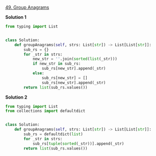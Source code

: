 [49. Group Anagrams](https://leetcode.com/problems/group-anagrams)

<b>Solution 1</b>

```python
from typing import List


class Solution:
    def groupAnagrams(self, strs: List[str]) -> List[List[str]]:
        sub_rs = {}
        for _str in strs:
            new_str = ''.join(sorted(list(_str)))
            if new_str in sub_rs:
                sub_rs[new_str].append(_str)
            else:
                sub_rs[new_str] = []
                sub_rs[new_str].append(_str)
        return list(sub_rs.values())

```

<b>Solution 2</b>

```python
from typing import List
from collections import defaultdict


class Solution:
    def groupAnagrams(self, strs: List[str]) -> List[List[str]]:
        sub_rs = defaultdict(list)
        for _str in strs:
            sub_rs[tuple(sorted(_str))].append(_str)
        return list(sub_rs.values())

```
